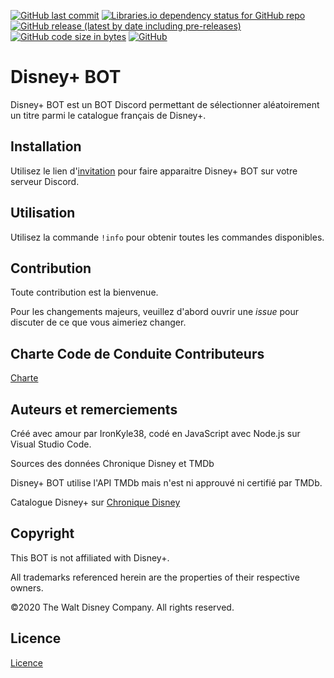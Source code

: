 [![GitHub last commit](https://img.shields.io/github/last-commit/IronKyle38/Disney-Plus_BOT)](https://github.com/IronKyle38/Disney-Plus_BOT/commits/master)
[![Libraries.io dependency status for GitHub repo](https://img.shields.io/librariesio/github/IronKyle38/Disney-Plus_BOT)](https://github.com/IronKyle38/Disney-Plus_BOT/network/dependencies)
[![GitHub release (latest by date including pre-releases)](https://img.shields.io/github/v/release/IronKyle38/Disney-Plus_BOT?include_prereleases)](https://github.com/IronKyle38/Disney-Plus_BOT/releases/latest)
[![GitHub code size in bytes](https://img.shields.io/github/languages/code-size/IronKyle38/Disney-Plus_BOT)](https://github.com/IronKyle38/Disney-Plus_BOT)
[![GitHub](https://img.shields.io/github/license/IronKyle38/Disney-Plus_BOT)](LICENSE)

# Disney+ BOT
Disney+ BOT est un BOT Discord permettant de sélectionner aléatoirement un titre parmi le catalogue français de Disney+.

## Installation
Utilisez le lien d'[invitation](https://discordapp.com/oauth2/authorize?client_id=698060675280404530&scope=bot) pour faire apparaitre Disney+ BOT sur votre serveur Discord.

## Utilisation
Utilisez la commande `!info` pour obtenir toutes les commandes disponibles.

## Contribution
Toute contribution est la bienvenue.

Pour les changements majeurs, veuillez d'abord ouvrir une *issue* pour discuter de ce que vous aimeriez changer.

## Charte Code de Conduite Contributeurs
[Charte](code_of_conduct.md)

## Auteurs et remerciements
Créé avec amour par IronKyle38, codé en JavaScript avec Node.js sur Visual Studio Code.

Sources des données Chronique Disney et TMDb

Disney+ BOT utilise l'API TMDb mais n'est ni approuvé ni certifié par TMDb.

Catalogue Disney+ sur [Chronique Disney](https://www.chroniquedisney.fr/programme/catalogue-disneyplus.php)

## Copyright

This BOT is not affiliated with Disney+.

All trademarks referenced herein are the properties of their respective owners.

©2020 The Walt Disney Company. All rights reserved. 

## Licence
[Licence](LICENSE)
